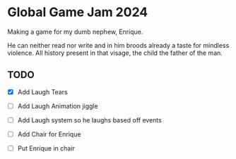# Global Game Jam 2024
Making a game for my dumb nephew, Enrique.

He can neither read nor write and in him broods already a taste for mindless violence. All history present in that visage, the child the father of the man.

## TODO
- [X] Add Laugh Tears
- [ ] Add Laugh Animation jiggle
- [ ] Add Laugh system so he laughs based off events
- [ ] Add Chair for Enrique
- [ ] Put Enrique in chair

